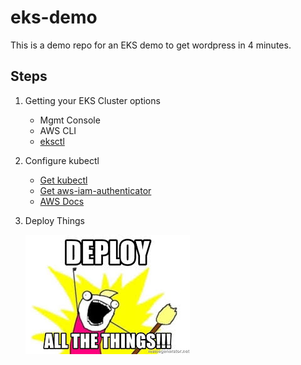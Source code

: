# eks-demo
This is a demo repo for an EKS demo to get wordpress in 4 minutes. 

## Steps
1. Getting your EKS Cluster options
    - Mgmt Console
    - AWS CLI
    - [eksctl](https://eksctl.io/)
2. Configure kubectl 
    - [Get kubectl](https://docs.aws.amazon.com/eks/latest/userguide/install-kubectl.html) 
    - [Get aws-iam-authenticator](https://docs.aws.amazon.com/eks/latest/userguide/install-aws-iam-authenticator.html) 
    - [AWS Docs](https://docs.aws.amazon.com/eks/latest/userguide/create-kubeconfig.html)
    
3. Deploy Things

   ![alt text](https://github.com/brylex418/eks-demo/blob/master/src/images/deploy.jpg "DEPLOY ALL THE THINGS!")

